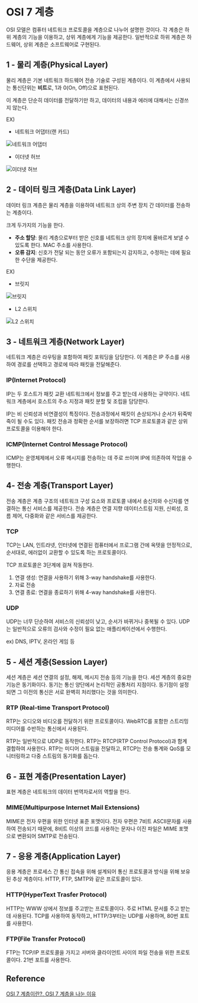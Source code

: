 # OSI 7 계층
OSI 모델은 컴퓨터 네트워크 프로토콜을 계층으로 나누어 설명한 것이다. 각 계층은 하위 계층의 기능을 이용하고, 상위 계층에게 기능을 제공한다. 일반적으로 하위 계층은 하드웨어, 상위 계층은 소프트웨어로 구현된다.

## 1 - 물리 계층(Physical Layer)
물리 계층은 기본 네트워크 하드웨어 전송 기술로 구성된 계층이다. 이 계층에서 사용되는 통신단위는 **비트**로, 1과 0(On, Off)으로 표현된다.

이 계층은 단순히 데이터를 전달하기만 하고, 데이터의 내용과 에러에 대해서는 신경쓰지 않는다. 

EX) 
- 네트워크 어댑터(랜 카드)

![네트워크 어댑터](https://upload.wikimedia.org/wikipedia/commons/thumb/9/9e/Network_card.jpg/220px-Network_card.jpg)

- 이더넷 허브

![이더넷 허브](https://upload.wikimedia.org/wikipedia/commons/thumb/d/d9/4_port_netgear_ethernet_hub.jpg/230px-4_port_netgear_ethernet_hub.jpg)


## 2 - 데이터 링크 계층(Data Link Layer)
데이터 링크 계층은 물리 계층을 이용하여 네트워크 상의 주변 장치 간 데이터를 전송하는 계층이다. 

크게 두가지의 기능을 한다.
- **주소 할당**: 물리 계층으로부터 받은 신호를 네트워크 상의 장치에 올바르게 보낼 수 있도록 한다. MAC 주소를 사용한다.
- **오류 감지**: 신호가 전달 되는 동안 오류가 포함되는지 감지하고, 수정하는 데에 필요한 수단을 제공한다.

EX)
- 브릿지

![브릿지](https://upload.wikimedia.org/wikipedia/commons/thumb/e/e8/Network_Bridging.png/400px-Network_Bridging.png)

- L2 스위치

![L2 스위치](https://img1.daumcdn.net/thumb/R1280x0/?scode=mtistory2&fname=https%3A%2F%2Fblog.kakaocdn.net%2Fdn%2Fb8RKvv%2FbtqMhu1Q6Yh%2FzKtVm2Y4xhASXRJGje5gX1%2Fimg.png)


## 3 - 네트워크 계층(Network Layer)
네트워크 계층은 라우팅을 포함하여 패킷 포워딩을 담당한다. 
이 계층은 IP 주소를 사용하여 경로를 선택하고 경로에 따라 패킷을 전달해준다.

### IP(Internet Protocol)
IP는 두 호스트가 패킷 교환 네트워크에서 정보를 주고 받는데 사용하는 규약이다. 네트워크 계층에서 호스트의 주소 지정과 패킷 분할 및 조립을 담당한다. 

IP는 비 신뢰성과 비연결성이 특징이다. 전송과정에서 패킷이 손상되거나 순서가 뒤죽박죽이 될 수도 있다. 패킷 전송과 정확한 순서를 보장하려면 TCP 프로토콜과 같은 상위 프로토콜을 이용해야 한다.

### ICMP(Internet Control Message Protocol)
ICMP는 운영체제에서 오류 메시지를 전송하는 데 주로 쓰이며 IP에 의존하여 작업을 수행한다.

## 4- 전송 계층(Transport Layer)
전송 계층은 계층 구조의 네트워크 구성 요소와 프로토콜 내에서 송신자와 수신자를 연결하는 통신 서비스를 제공한다. 전송 계층은 연결 지향 데이터스트림 지원, 신뢰성, 흐름 제어, 다중화와 같은 서비스를 제공한다.

### TCP
TCP는 LAN, 인트라넷, 인터넷에 연결된 컴퓨터에서 프로그램 간에 옥텟을 안정적으로, 순서대로, 에러없이 교환할 수 있도록 하는 프로토콜이다. 

TCP 프로토콜은 3단계에 걸쳐 작동한다.

1. 연결 생성: 연결을 사용하기 위해 3-way handshake를 사용한다.
2. 자료 전송
3. 연결 종료: 연결을 종료하기 위해 4-way handshake를 사용한다. 

### UDP
UDP는 너무 단순하여 서비스의 신뢰성이 낮고, 순서가 바뀌거나 중복될 수 있다. UDP는 일반적으로 오류의 검사와 수정이 필요 없는 애플리케이션에서 수행한다.

ex) DNS, IPTV, 온라인 게임 등

## 5 - 세션 계층(Session Layer)
세션 계층은 세션 연결의 설정, 해제, 메시지 전송 등의 기능을 한다. 세션 계층의 중요한 기능은 동기화이다. 동기는 통신 양단에서 논리적인 공통처리 지점이다. 동기점이 설정되면 그 이전의 통신은 서로 완벽히 처리했다는 것을 의미한다.

### RTP (Real-time Transport Protocol)
RTP는 오디오와 비디오를 전달하기 위한 프로토콜이다. WebRTC를 포함한 스트리밍 미디어를 수반하는 통신에서 사용된다.

RTP는 일반적으로 UDP로 동작한다. RTP는 RTCP(RTP Control Protocol)과 함계 결합하여 사용한다. RTP는 미디어 스트림을 전달하고, RTCP는 전송 통계와 QoS를 모니터링하고 다중 스트림의 동기화를 돕는다. 


## 6 - 표현 계층(Presentation Layer)
표현 계층은 네트워크의 데이터 번역자로서의 역할을 한다. 

### MIME(Multipurpose Internet Mail Extensions)
MIME은 전자 우편을 위한 인터넷 표준 포맷이다. 전자 우편은 7비트 ASCII문자를 사용하여 전송되기 때문에, 8비트 이상의 코드를 사용하는 문자나 이진 파일은 MIME 포맷으로 변환되어 SMTP로 전송된다. 

## 7 - 응용 계층(Application Layer)
응용 계층은 프로세스 간 통신 접속을 위해 설계되어 통신 프로토콜과 방식을 위해 보유된 추상 계층이다. HTTP, FTP, SMTP와 같은 프로토콜이 있다. 

### HTTP(HyperText Trasfer Protocol)
HTTP는 WWW 상에서 정보를 주고받는 프로토콜이다. 주로 HTML 문서를 주고 받는데 사용된다. TCP를 사용하여 동작하고, HTTP/3부터는 UDP를 사용하며, 80번 포트를 사용한다. 

### FTP(File Transfer Protocol)
FTP는 TCP/IP 프로토콜을 가지고 서버와 클라이언트 사이의 파일 전송을 위한 프로토콜이다. 21번 포트를 사용한다. 





## Reference
[OSI 7 계층이란?, OSI 7 계층을 나눈 이유](https://shlee0882.tistory.com/110)